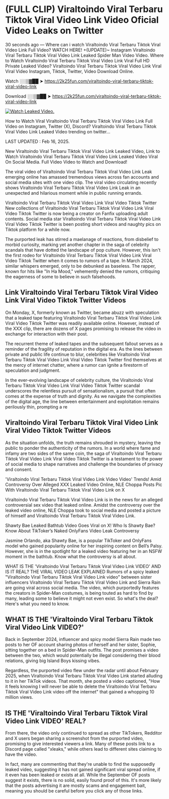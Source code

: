 # (FULL CLIP) Viraltoindo Viral Terbaru Tiktok Viral Video Link Video Oficial Video Leaks on Twitter

30 seconds ago — Where can i watch Viraltoindo Viral Terbaru Tiktok Viral Video Link Full Video? WATCH HERE! +(UPDATE)~ Instagram Viraltoindo Viral Terbaru Tiktok Viral Video Link Leaked Spider Man Video Video. Where to Watch Viraltoindo Viral Terbaru Tiktok Viral Video Link Viral Full HD Private Leaked Video? Viraltoindo Viral Terbaru Tiktok Viral Video Link Viral Viral Video Instagram, Tiktok, Twitter, Video Download Online.

Watch ░░▒▓██ ➤ https://2k25fun.com/viraltoindo-viral-terbaru-tiktok-viral-video-link

Download ░░▒▓██ ➤ https://2k25fun.com/viraltoindo-viral-terbaru-tiktok-viral-video-link

[![Watch Leaked Video.](https://miro.medium.com/v2/resize:fit:828/format:webp/1*cilzJN44JGOrTw9NJCrNHA.gif "Watch Leaked Video")](https://2k25fun.com/viraltoindo-viral-terbaru-tiktok-viral-video-link)

How to Watch Viral Viraltoindo Viral Terbaru Tiktok Viral Video Link Full Video on Instagram, Twitter (X), Discord? Viraltoindo Viral Terbaru Tiktok Viral Video Link Leaked Video trending on twitter...

LAST UPDATED : Feb 16, 2025.

New Viraltoindo Viral Terbaru Tiktok Viral Video Link Leaked Video, Link to Watch Viraltoindo Viral Terbaru Tiktok Viral Video Link Leaked Video Viral On Social Media. Full Video Video to Watch and Download!

The viral video of Viraltoindo Viral Terbaru Tiktok Viral Video Link Leak emerging online has amassed tremendous views across fan accounts and social media sites with one video clip. The viral video circulating recently shows Viraltoindo Viral Terbaru Tiktok Viral Video Link Leak in an unexpected and hilarious moment while in public running errands.

Viraltoindo Viral Terbaru Tiktok Viral Video Link Viral Video Tiktok Twitter New collections of Viraltoindo Viral Terbaru Tiktok Viral Video Link Viral Video Tiktok Twitter is now being a creator on Fanfix uploading adult contents. Social media star Viraltoindo Viral Terbaru Tiktok Viral Video Link Viral Video Tiktok Twitter is been posting short videos and naughty pics on Tiktok platform for a while now.

The purported leak has stirred a maelanage of reactions, from disbelief to morbid curiosity, marking yet another chapter in the saga of celebrity scandals that have dotted the landscape of pop culture. However, this isn't the first rodeo for Viraltoindo Viral Terbaru Tiktok Viral Video Link Viral Video Tiktok Twitter when it comes to rumors of a tape. In March 2024, similar whispers emerged, only to be debunked as baseless. The rapper, known for hits like "In Ha Mood," vehemently denied the rumors, critiquing the eagerness of some to believe in such falsehoods.

## Link Viraltoindo Viral Terbaru Tiktok Viral Video Link Viral Video Tiktok Twitter Videos

On Monday, X, formerly known as Twitter, became abuzz with speculation that a leaked tape featuring Viraltoindo Viral Terbaru Tiktok Viral Video Link Viral Video Tiktok Twitter was readily available online. However, instead of the XXX clip, there are dozens of X pages promising to release the video in exchange for interaction with their post.

The recurrent theme of leaked tapes and the subsequent fallout serves as a reminder of the fragility of reputation in the digital era. As the lines between private and public life continue to blur, celebrities like Viraltoindo Viral Terbaru Tiktok Viral Video Link Viral Video Tiktok Twitter find themselves at the mercy of internet chatter, where a rumor can ignite a firestorm of speculation and judgment.

In the ever-evolving landscape of celebrity culture, the Viraltoindo Viral Terbaru Tiktok Viral Video Link Viral Video Tiktok Twitter scandal underscores the relentless pursuit of sensationalism, a pursuit that often comes at the expense of truth and dignity. As we navigate the complexities of the digital age, the line between entertainment and exploitation remains perilously thin, prompting a re

##  Viraltoindo Viral Terbaru Tiktok Viral Video Link Viral Video Tiktok Twitter Videos

As the situation unfolds, the truth remains shrouded in mystery, leaving the public to ponder the authenticity of the rumors. In a world where fame and infamy are two sides of the same coin, the saga of Viraltoindo Viral Terbaru Tiktok Viral Video Link Viral Video Tiktok Twitter is a testament to the power of social media to shape narratives and challenge the boundaries of privacy and consent.

'Viraltoindo Viral Terbaru Tiktok Viral Video Link Video Video' Trends! Amid Controversy Over Alleged XXX Leaked Video Online, NLE Choppa Posts Pic With Viraltoindo Viral Terbaru Tiktok Viral Video Link on X

Viraltoindo Viral Terbaru Tiktok Viral Video Link is in the news for an alleged controversial sex video that leaked online. Amidst the controversy over the leaked video online, NLE Choppa took to social media and posted a picture of himself and Viraltoindo Viral Terbaru Tiktok Viral Video Link.

Shawty Bae Leaked Bathtub Video Goes Viral on X! Who Is Shawty Bae? Know About TikToker’s Naked OnlyFans Video Leak Controversy

Jasmine Orlando, aka Shawty Bae, is a popular TikToker and OnlyFans model who gained popularity online for her inspiring content on Bell’s Palsy. However, she is in the spotlight for a leaked video featuring her in an NSFW moment in the bathtub. Know what the controversy is all about.

WHAT IS THE 'Viraltoindo Viral Terbaru Tiktok Viral Video Link VIDEO' AND IS IT REAL? THE VIRAL VIDEO LEAK EXPLAINED Rumors of a spicy leaked "Viraltoindo Viral Terbaru Tiktok Viral Video Link video" between sister influencers Viraltoindo Viral Terbaru Tiktok Viral Video Link and Sierra Rain are going viral across social media. The video, which purportedly features the creators in Spider-Man costumes, is being touted as hard to find by many, leading some to believe it might not even exist. So what's the deal? Here's what you need to know.

## WHAT IS THE 'Viraltoindo Viral Terbaru Tiktok Viral Video Link VIDEO?'

Back in September 2024, influencer and spicy model Sierra Rain made two posts to her OF account sharing photos of herself and her sister, Sophie, sitting together on a bed in Spider-Man outfits. The post promises a video between the two, which would potentially be illegal considering their blood relations, giving big Island Boys kissing vibes.

Regardless, the purported video flew under the radar until about February 2025, when Viraltoindo Viral Terbaru Tiktok Viral Video Link started alluding to it in her TikTok videos. That month, she posted a video captioned, "How it feels knowing I will never be able to delete the Viraltoindo Viral Terbaru Tiktok Viral Video Link video off the internet" that gained a whopping 10 million views.

## IS THE 'Viraltoindo Viral Terbaru Tiktok Viral Video Link VIDEO' REAL?

From there, the video only continued to spread as other TikTokers, Redditor and X users began sharing a screenshot from the purported video, promising to give interested viewers a link. Many of these posts link to a Discord page called "xleaks," while others lead to different sites claiming to have the video.

In fact, many are commenting that they're unable to find the supposedly leaked video, suggesting it has not gained significant viral spread online, if it even has been leaked or exists at all. While the September OF posts suggest it exists, there is no solid, easily found proof of this. It's more likely that the posts advertising it are mostly scams and engagement bait, meaning you should be careful before you click any of those links.